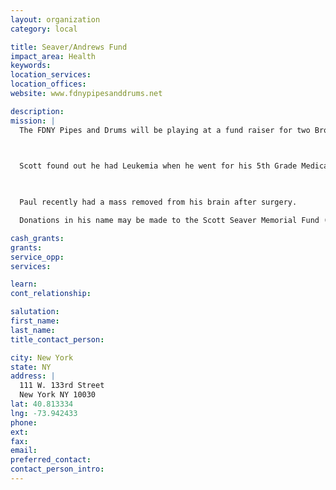 ```yaml
---
layout: organization
category: local

title: Seaver/Andrews Fund
impact_area: Health
keywords: 
location_services: 
location_offices: 
website: www.fdnypipesanddrums.net

description: 
mission: |
  The FDNY Pipes and Drums will be playing at a fund raiser for two Brothers who are dealing with insurmountable medical bills due to serious health issues.

  

  Scott found out he had Leukemia when he went for his 5th Grade Medical at the Medical Office. He has not be responding to treatment.

  

  Paul recently had a mass removed from his brain after surgery. 

  Donations in his name may be made to the Scott Seaver Memorial Fund (checks payable to Seaver-Andrews Fund), 111 W. 133 Street, New York, NY 10030.

cash_grants: 
grants: 
service_opp: 
services: 

learn: 
cont_relationship: 

salutation: 
first_name: 
last_name: 
title_contact_person: 

city: New York
state: NY
address: |
  111 W. 133rd Street  
  New York NY 10030
lat: 40.813334
lng: -73.942433
phone: 
ext: 
fax: 
email: 
preferred_contact: 
contact_person_intro: 
---
```

